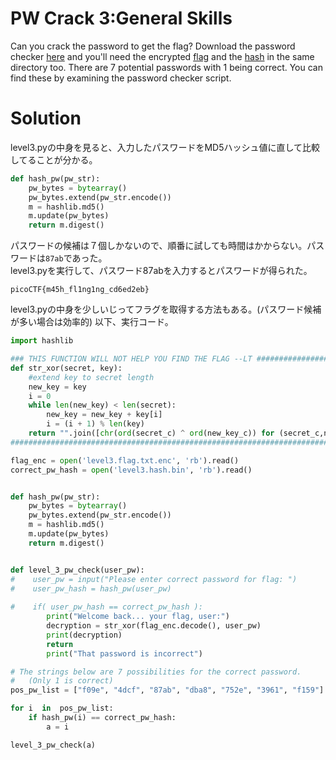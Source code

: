 # PW Crack 3:General Skills

Can you crack the password to get the flag? Download the password checker [here]() and you'll need the encrypted [flag]() and the [hash]() in the same directory too. There are 7 potential passwords with 1 being correct. You can find these by examining the password checker script.

# Solution

level3.pyの中身を見ると、入力したパスワードをMD5ハッシュ値に直して比較してることが分かる。
```python
def hash_pw(pw_str):
    pw_bytes = bytearray()
    pw_bytes.extend(pw_str.encode())
    m = hashlib.md5()
    m.update(pw_bytes)
    return m.digest()
```
パスワードの候補は７個しかないので、順番に試しても時間はかからない。パスワードは`87ab`であった。\
level3.pyを実行して、パスワード87abを入力するとパスワードが得られた。

`picoCTF{m45h_fl1ng1ng_cd6ed2eb}`

level3.pyの中身を少しいじってフラグを取得する方法もある。(パスワード候補が多い場合は効率的)
以下、実行コード。
```python
import hashlib

### THIS FUNCTION WILL NOT HELP YOU FIND THE FLAG --LT ########################
def str_xor(secret, key):
    #extend key to secret length
    new_key = key
    i = 0
    while len(new_key) < len(secret):
        new_key = new_key + key[i]
        i = (i + 1) % len(key)        
    return "".join([chr(ord(secret_c) ^ ord(new_key_c)) for (secret_c,new_key_c) in zip(secret,new_key)])
###############################################################################

flag_enc = open('level3.flag.txt.enc', 'rb').read()
correct_pw_hash = open('level3.hash.bin', 'rb').read()


def hash_pw(pw_str):
    pw_bytes = bytearray()
    pw_bytes.extend(pw_str.encode())
    m = hashlib.md5()
    m.update(pw_bytes)
    return m.digest()


def level_3_pw_check(user_pw):
#    user_pw = input("Please enter correct password for flag: ")
#    user_pw_hash = hash_pw(user_pw)
    
#    if( user_pw_hash == correct_pw_hash ):
        print("Welcome back... your flag, user:")
        decryption = str_xor(flag_enc.decode(), user_pw)
        print(decryption)
        return
        print("That password is incorrect")

# The strings below are 7 possibilities for the correct password. 
#   (Only 1 is correct)
pos_pw_list = ["f09e", "4dcf", "87ab", "dba8", "752e", "3961", "f159"]

for i  in  pos_pw_list:
    if hash_pw(i) == correct_pw_hash:
        a = i

level_3_pw_check(a)
```

